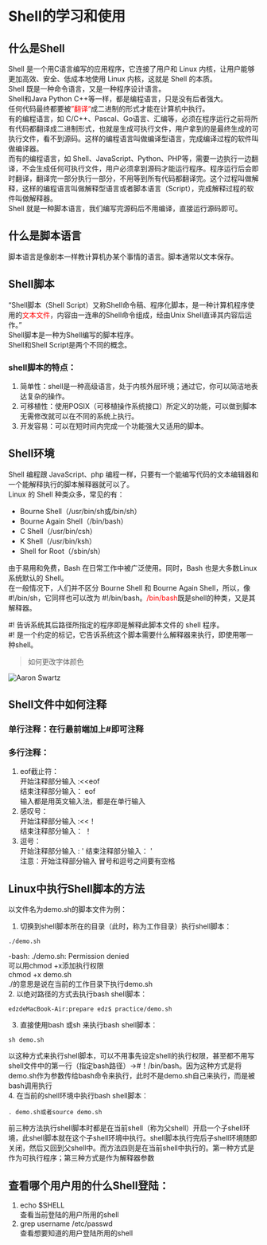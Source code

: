 # Shell的学习和使用
## 什么是Shell     
Shell 是一个用C语言编写的应用程序，它连接了用户和 Linux 内核，让用户能够更加高效、安全、低成本地使用 Linux 内核，这就是 Shell 的本质。  
Shell 既是一种命令语言，又是一种程序设计语言。   
Shell和Java Python C++等一样，都是编程语言，只是没有后者强大。   
任何代码最终都要被<font color=red>”翻译“</font>成二进制的形式才能在计算机中执行。   
有的编程语言，如 C/C++、Pascal、Go语言、汇编等，必须在程序运行之前将所有代码都翻译成二进制形式，也就是生成可执行文件，用户拿到的是最终生成的可执行文件，看不到源码。这样的编程语言叫做编译型语言，完成编译过程的软件叫做编译器。   
而有的编程语言，如 Shell、JavaScript、Python、PHP等，需要一边执行一边翻译，不会生成任何可执行文件，用户必须拿到源码才能运行程序。程序运行后会即时翻译，翻译完一部分执行一部分，不用等到所有代码都翻译完。这个过程叫做解释，这样的编程语言叫做解释型语言或者脚本语言（Script），完成解释过程的软件叫做解释器。  
Shell 就是一种脚本语言，我们编写完源码后不用编译，直接运行源码即可。  

## 什么是脚本语言
脚本语言是像剧本一样教计算机办某个事情的语言。脚本通常以文本保存。

## Shell脚本   
“Shell脚本（Shell Script）又称Shell命令稿、程序化脚本，是一种计算机程序使用的<font color=red>文本文件</font>，内容由一连串的Shell命令组成，经由Unix Shell直译其内容后运作。”    
Shell脚本是一种为Shell编写的脚本程序。   
Shell和Shell Script是两个不同的概念。 
### shell脚本的特点：
1. 简单性：shell是一种高级语言，处于内核外层环境；通过它，你可以简洁地表达复杂的操作。
2. 可移植性：使用POSIX（可移植操作系统接口）所定义的功能，可以做到脚本无需修改就可以在不同的系统上执行。
3. 开发容易：可以在短时间内完成一个功能强大又适用的脚本。

## Shell环境   
Shell 编程跟 JavaScript、php 编程一样，只要有一个能编写代码的文本编辑器和一个能解释执行的脚本解释器就可以了。   
Linux 的 Shell 种类众多，常见的有：  
- Bourne Shell（/usr/bin/sh或/bin/sh）
- Bourne Again Shell（/bin/bash）
- C Shell（/usr/bin/csh）
- K Shell（/usr/bin/ksh）
- Shell for Root（/sbin/sh）  

由于易用和免费，Bash 在日常工作中被广泛使用。同时，Bash 也是大多数Linux 系统默认的 Shell。    
在一般情况下，人们并不区分 Bourne Shell 和 Bourne Again Shell，所以，像 #!/bin/sh，它同样也可以改为 #!/bin/bash。<font color=red>/bin/bash</font>既是shell的种类，又是其解释器。   

#! 告诉系统其后路径所指定的程序即是解释此脚本文件的 shell 程序。  
#! 是一个约定的标记，它告诉系统这个脚本需要什么解释器来执行，即使用哪一种shell。  

>如何更改字体颜色   

![Aaron Swartz](https://github.com/yuchao-zero/chao/raw/master/1.png)  

## Shell文件中如何注释
### 单行注释：在行最前端加上#即可注释   
### 多行注释：
1. eof截止符：  
开始注释部分输入 :<<eof   
结束注释部分输入： eof   
输入都是用英文输入法，都是在单行输入
2. 感叹号：  
开始注释部分输入 :<<！   
结束注释部分输入： ！
3. 逗号：  
开始注释部分输入 :  '
结束注释部分输入： '   
注意：开始注释部分输入 冒号和逗号之间要有空格   

## Linux中执行Shell脚本的方法   
以文件名为demo.sh的脚本文件为例：
1. 切换到shell脚本所在的目录（此时，称为工作目录）执行shell脚本：
```
./demo.sh   
```
-bash: ./demo.sh: Permission denied   
可以用chmod +x添加执行权限   
chmod +x demo.sh   
./的意思是说在当前的工作目录下执行demo.sh      
2. 以绝对路径的方式去执行bash shell脚本：   
```   
edzdeMacBook-Air:prepare edz$ practice/demo.sh   
```   
3. 直接使用bash 或sh 来执行bash shell脚本：   
```   
sh demo.sh   
```   
以这种方式来执行shell脚本，可以不用事先设定shell的执行权限，甚至都不用写shell文件中的第一行（指定bash路径）->#！/bin/bash。因为这种方式是将 demo.sh作为参数传给bash命令来执行，此时不是demo.sh自己来执行，而是被bash调用执行   
4. 在当前的shell环境中执行bash shell脚本：   
```   
. demo.sh或者source demo.sh   
```   
前三种方法执行shell脚本时都是在当前shell（称为父shell）开启一个子shell环境，此shell脚本就在这个子shell环境中执行。shell脚本执行完后子shell环境随即关闭，然后又回到父shell中。而方法四则是在当前shell中执行的。第一种方式是作为可执行程序；第三种方式是作为解释器参数

## 查看哪个用户用的什么Shell登陆：   
1. echo $SHELL   
查看当前登陆的用户所用的shell   
2. grep username /etc/passwd   
查看想要知道的用户登陆所用的shell   


